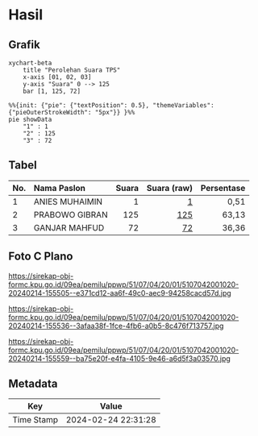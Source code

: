 # Hasil

## Grafik

```mermaid
xychart-beta
    title "Perolehan Suara TPS"
    x-axis [01, 02, 03]
    y-axis "Suara" 0 --> 125
    bar [1, 125, 72]
```

```mermaid
%%{init: {"pie": {"textPosition": 0.5}, "themeVariables": {"pieOuterStrokeWidth": "5px"}} }%%
pie showData
    "1" : 1
    "2" : 125
    "3" : 72
```

## Tabel

| No. | Nama Paslon    | Suara | Suara (raw) | Persentase |
|:--- |:-------------- | -----:| -----------:| ----------:|
| 1   | ANIES MUHAIMIN | 1     | [1][p-1]    | 0,51       |
| 2   | PRABOWO GIBRAN | 125   | [125][p-2]  | 63,13      |
| 3   | GANJAR MAHFUD  | 72    | [72][p-3]   | 36,36      |


[p-1]: https://github.com/gigit-pemilu/pemilu-2024-51-bali/blob/main/pilpres/hitung-suara/sub/51-bali/sub/07-karangasem/sub/04-karangasem/sub/2001-bugbug/sub/020-tps/sub/paslon-1.txt
[p-2]: https://github.com/gigit-pemilu/pemilu-2024-51-bali/blob/main/pilpres/hitung-suara/sub/51-bali/sub/07-karangasem/sub/04-karangasem/sub/2001-bugbug/sub/020-tps/sub/paslon-2.txt
[p-3]: https://github.com/gigit-pemilu/pemilu-2024-51-bali/blob/main/pilpres/hitung-suara/sub/51-bali/sub/07-karangasem/sub/04-karangasem/sub/2001-bugbug/sub/020-tps/sub/paslon-3.txt

## Foto C Plano

https://sirekap-obj-formc.kpu.go.id/09ea/pemilu/ppwp/51/07/04/20/01/5107042001020-20240214-155505--e371cd12-aa6f-49c0-aec9-94258cacd57d.jpg

https://sirekap-obj-formc.kpu.go.id/09ea/pemilu/ppwp/51/07/04/20/01/5107042001020-20240214-155536--3afaa38f-1fce-4fb6-a0b5-8c476f713757.jpg

https://sirekap-obj-formc.kpu.go.id/09ea/pemilu/ppwp/51/07/04/20/01/5107042001020-20240214-155559--ba75e20f-e4fa-4105-9e46-a6d5f3a03570.jpg


## Metadata

| Key        | Value               |
| ---------- | ------------------- |
| Time Stamp | 2024-02-24 22:31:28 |



